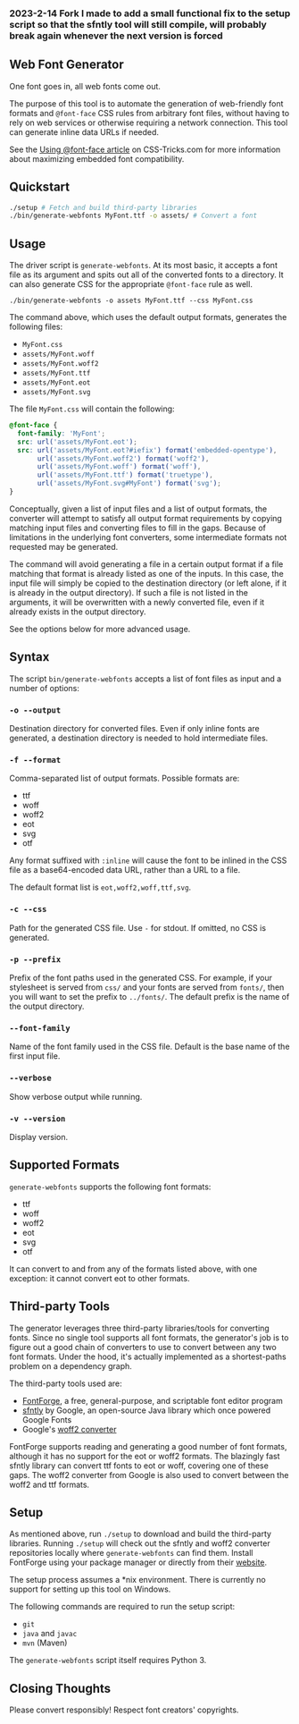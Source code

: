 ### 2023-2-14 Fork I made to add a small functional fix to the setup script so that the sfntly tool will still compile, will probably break again whenever the next version is forced

Web Font Generator
------------------

One font goes in, all web fonts come out.

The purpose of this tool is to automate the generation of web-friendly font
formats and `@font-face` CSS rules from arbitrary font files, without having to
rely on web services or otherwise requiring a network connection. This tool can
generate inline data URLs if needed.

See the
[Using @font-face article](http://css-tricks.com/snippets/css/using-font-face/)
on CSS-Tricks.com for more information about maximizing embedded font
compatibility.

Quickstart
----------

```sh
./setup # Fetch and build third-party libraries
./bin/generate-webfonts MyFont.ttf -o assets/ # Convert a font
```

Usage
-----

The driver script is `generate-webfonts`. At its most basic, it accepts a font
file as its argument and spits out all of the converted fonts to a directory.
It can also generate CSS for the appropriate `@font-face` rule as well.

    ./bin/generate-webfonts -o assets MyFont.ttf --css MyFont.css

The command above, which uses the default output formats, generates the
following files:

* `MyFont.css`
* `assets/MyFont.woff`
* `assets/MyFont.woff2`
* `assets/MyFont.ttf`
* `assets/MyFont.eot`
* `assets/MyFont.svg`

The file `MyFont.css` will contain the following:

```css
@font-face {
  font-family: 'MyFont';
  src: url('assets/MyFont.eot');
  src: url('assets/MyFont.eot?#iefix') format('embedded-opentype'),
       url('assets/MyFont.woff2') format('woff2'),
       url('assets/MyFont.woff') format('woff'),
       url('assets/MyFont.ttf') format('truetype'),
       url('assets/MyFont.svg#MyFont') format('svg');
}
```

Conceptually, given a list of input files and a list of output formats, the
converter will attempt to satisfy all output format requirements by copying
matching input files and converting files to fill in the gaps. Because of
limitations in the underlying font converters, some intermediate formats not
requested may be generated.

The command will avoid generating a file in a certain output format if a file
matching that format is already listed as one of the inputs. In this case, the
input file will simply be copied to the destination directory (or left alone,
if it is already in the output directory). If such a file is not listed in the
arguments, it will be overwritten with a newly converted file, even if it
already exists in the output directory.

See the options below for more advanced usage.

Syntax
------

The script `bin/generate-webfonts` accepts a list of font files as input and a
number of options:

### `-o --output`

Destination directory for converted files. Even if only inline
fonts are generated, a destination directory is needed to hold
intermediate files.

### `-f --format`

Comma-separated list of output formats. Possible formats are:

* ttf
* woff
* woff2
* eot
* svg
* otf

Any format suffixed with `:inline` will cause the font to be
inlined in the CSS file as a base64-encoded data URL, rather
than a URL to a file.

The default format list is `eot,woff2,woff,ttf,svg`.

### `-c --css`

Path for the generated CSS file. Use `-` for stdout. If omitted, no CSS is
generated.

### `-p --prefix`

Prefix of the font paths used in the generated CSS. For example, if your
stylesheet is served from `css/` and your fonts are served from `fonts/`, then
you will want to set the prefix to `../fonts/`. The default prefix is the name
of the output directory.

### `--font-family`

Name of the font family used in the CSS file. Default is the
base name of the first input file.

### `--verbose`

Show verbose output while running.

### `-v --version`

Display version.

Supported Formats
-----------------

`generate-webfonts` supports the following font formats:

* ttf
* woff
* woff2
* eot
* svg
* otf

It can convert to and from any of the formats listed above, with one
exception: it cannot convert eot to other formats.

Third-party Tools
-----------------

The generator leverages three third-party libraries/tools for converting fonts.
Since no single tool supports all font formats, the generator's job is to
figure out a good chain of converters to use to convert between any two font
formats. Under the hood, it's actually implemented as a shortest-paths problem
on a dependency graph.

The third-party tools used are:

* [FontForge](http://fontforge.github.io/en-US/), a free, general-purpose, and
  scriptable font editor program
* [sfntly](https://code.google.com/p/sfntly/) by Google, an open-source Java
  library which once powered Google Fonts
* Google's [woff2 converter](https://github.com/google/woff2)

FontForge supports reading and generating a good number of font formats,
although it has no support for the eot or woff2 formats. The blazingly fast
sfntly library can convert ttf fonts to eot or woff, covering one of these
gaps. The woff2 converter from Google is also used to convert between the
woff2 and ttf formats.

Setup
-----

As mentioned above, run `./setup` to download and build the third-party
libraries. Running `./setup` will check out the sfntly and woff2 converter
repositories locally where `generate-webfonts` can find them. Install
FontForge using your package manager or directly from their
[website](http://fontforge.github.io/en-US/).

The setup process assumes a \*nix environment. There is currently no support
for setting up this tool on Windows.

The following commands are required to run the setup script:
* `git`
* `java` and `javac`
* `mvn` (Maven)

The `generate-webfonts` script itself requires Python 3.

Closing Thoughts
----------------

Please convert responsibly! Respect font creators' copyrights.
